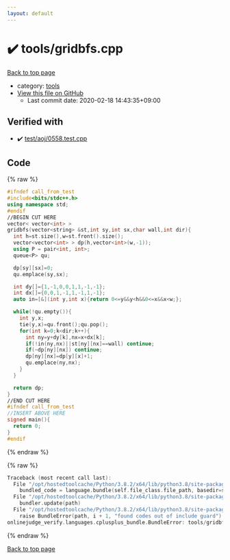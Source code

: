 ```yaml
---
layout: default
---
```


<!-- mathjax config similar to math.stackexchange -->
<script type="text/javascript" async
  src="https://cdnjs.cloudflare.com/ajax/libs/mathjax/2.7.5/MathJax.js?config=TeX-MML-AM_CHTML">
</script>
<script type="text/x-mathjax-config">
  MathJax.Hub.Config({
    TeX: { equationNumbers: { autoNumber: "AMS" }},
    tex2jax: {
      inlineMath: [ ['$','$'] ],
      processEscapes: true
    },
    "HTML-CSS": { matchFontHeight: false },
    displayAlign: "left",
    displayIndent: "2em"
  });
</script>

<script type="text/javascript" src="https://cdnjs.cloudflare.com/ajax/libs/jquery/3.4.1/jquery.min.js"></script>
<script src="https://cdn.jsdelivr.net/npm/jquery-balloon-js@1.1.2/jquery.balloon.min.js" integrity="sha256-ZEYs9VrgAeNuPvs15E39OsyOJaIkXEEt10fzxJ20+2I=" crossorigin="anonymous"></script>
<script type="text/javascript" src="../../assets/js/copy-button.js"></script>
<link rel="stylesheet" href="../../assets/css/copy-button.css" />


# :heavy_check_mark: tools/gridbfs.cpp

<a href="../../index.html">Back to top page</a>

* category: <a href="../../index.html#4a931512ce65bdc9ca6808adf92d8783">tools</a>
* <a href="{{ site.github.repository_url }}/blob/master/tools/gridbfs.cpp">View this file on GitHub</a>
    - Last commit date: 2020-02-18 14:43:35+09:00




## Verified with

* :heavy_check_mark: <a href="../../verify/test/aoj/0558.test.cpp.html">test/aoj/0558.test.cpp</a>


## Code

<a id="unbundled"></a>
{% raw %}
```cpp
#ifndef call_from_test
#include<bits/stdc++.h>
using namespace std;
#endif
//BEGIN CUT HERE
vector< vector<int> >
gridbfs(vector<string> &st,int sy,int sx,char wall,int dir){
  int h=st.size(),w=st.front().size();
  vector<vector<int> > dp(h,vector<int>(w,-1));
  using P = pair<int, int>;
  queue<P> qu;

  dp[sy][sx]=0;
  qu.emplace(sy,sx);

  int dy[]={1,-1,0,0,1,1,-1,-1};
  int dx[]={0,0,1,-1,1,-1,1,-1};
  auto in=[&](int y,int x){return 0<=y&&y<h&&0<=x&&x<w;};

  while(!qu.empty()){
    int y,x;
    tie(y,x)=qu.front();qu.pop();
    for(int k=0;k<dir;k++){
      int ny=y+dy[k],nx=x+dx[k];
      if(!in(ny,nx)||st[ny][nx]==wall) continue;
      if(~dp[ny][nx]) continue;
      dp[ny][nx]=dp[y][x]+1;
      qu.emplace(ny,nx);
    }
  }

  return dp;
}
//END CUT HERE
#ifndef call_from_test
//INSERT ABOVE HERE
signed main(){
  return 0;
}
#endif

```
{% endraw %}

<a id="bundled"></a>
{% raw %}
```cpp
Traceback (most recent call last):
  File "/opt/hostedtoolcache/Python/3.8.2/x64/lib/python3.8/site-packages/onlinejudge_verify/docs.py", line 347, in write_contents
    bundled_code = language.bundle(self.file_class.file_path, basedir=self.cpp_source_path)
  File "/opt/hostedtoolcache/Python/3.8.2/x64/lib/python3.8/site-packages/onlinejudge_verify/languages/cplusplus.py", line 68, in bundle
    bundler.update(path)
  File "/opt/hostedtoolcache/Python/3.8.2/x64/lib/python3.8/site-packages/onlinejudge_verify/languages/cplusplus_bundle.py", line 151, in update
    raise BundleError(path, i + 1, "found codes out of include guard")
onlinejudge_verify.languages.cplusplus_bundle.BundleError: tools/gridbfs.cpp: line 5: found codes out of include guard

```
{% endraw %}

<a href="../../index.html">Back to top page</a>

